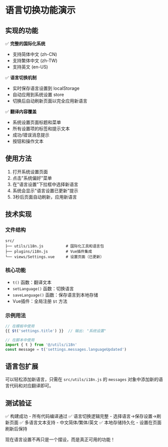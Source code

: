 # 语言切换功能演示

## 实现的功能

✅ **完整的国际化系统**
- 支持简体中文 (zh-CN)
- 支持繁体中文 (zh-TW)  
- 支持英文 (en-US)

✅ **语言切换机制**
- 实时保存语言设置到 localStorage
- 自动应用到系统设置 store
- 切换后自动刷新页面以完全应用新语言

✅ **翻译内容覆盖**
- 系统设置页面标题和菜单
- 所有设置项的标签和提示文本
- 成功/错误消息提示
- 按钮和操作文本

## 使用方法

1. 打开系统设置页面
2. 点击"系统偏好"菜单
3. 在"语言设置"下拉框中选择新语言
4. 系统会显示"语言设置已更新"提示
5. 3秒后页面自动刷新，应用新语言

## 技术实现

### 文件结构
```
src/
├── utils/i18n.js          # 国际化工具和语言包
├── plugins/i18n.js        # Vue插件集成
└── views/Settings.vue     # 设置页面（已更新）
```

### 核心功能
- `t()` 函数：翻译文本
- `setLanguage()` 函数：切换语言
- `saveLanguage()` 函数：保存语言到本地存储
- Vue插件：全局注册 `$t` 方法

### 示例用法
```javascript
// 在模板中使用
{{ $t('settings.title') }}  // 输出: "系统设置"

// 在脚本中使用
import { t } from '@/utils/i18n'
const message = t('settings.messages.languageUpdated')
```

## 语言包扩展

可以轻松添加新语言，只需在 `src/utils/i18n.js` 的 `messages` 对象中添加新的语言代码和对应翻译即可。

## 测试验证

✅ 构建成功 - 所有代码编译通过
✅ 语言切换逻辑完整 - 选择语言→保存设置→刷新页面
✅ 多语言文本支持 - 中文简体/繁体/英文
✅ 本地存储持久化 - 设置在页面刷新后保持

现在语言设置不再只是一个摆设，而是真正可用的功能！